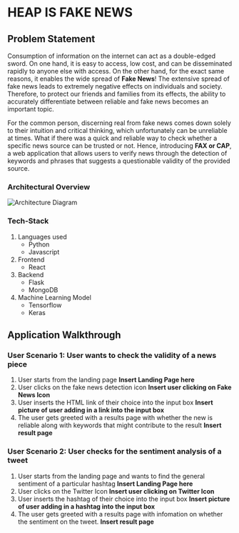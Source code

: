 # HEAP IS FAKE NEWS 

## Problem Statement 
Consumption of information on the internet can act as a double-edged sword. On one hand, it is easy to access, low cost, and can be disseminated rapidly to anyone else with access. On the other hand, for the exact same reasons, it enables the wide spread of **Fake News**! The extensive spread of fake news leads to extremely negative effects on individuals and society. Therefore, to protect our friends and families from its effects, the ability to accurately differentiate between reliable and fake news becomes an important topic. 

For the common person, discerning real from fake news comes down solely to their intuition and critical thinking, which unfortunately can be unreliable at times. What if there was a quick and reliable way to check whether a specific news source can be trusted or not. Hence, introducing **FAX or CAP**, a web application that allows users to verify news through the detection of keywords and phrases that suggests a questionable validity of the provided source. 


### Architectural Overview
![Architecture Diagram](https://github.com/zenyuong/HEAP-IS-FAKE-NEWS-/blob/0f1111a0a5db61902d2b0d8009c09e8bfd99bc24/User%20Input.jpeg)
### Tech-Stack
1. Languages used
    - Python
    - Javascript
2. Frontend
    - React
3. Backend
    - Flask
    - MongoDB
4. Machine Learning Model
    - Tensorflow
    - Keras



## Application Walkthrough

### User Scenario 1: User wants to check the validity of a news piece
1. User starts from the landing page 
**Insert Landing Page here**
2. User clicks on the fake news detection icon
**Insert user clicking on Fake News Icon**
3. User inserts the HTML link of their choice into the input box
**Insert picture of user adding in a link into the input box**
4. The user gets greeted with a results page with whether the new is reliable along with keywords that might contribute to the result
**Insert result page**

### User Scenario 2: User checks for the sentiment analysis of a tweet
1. User starts from the landing page and wants to find the general sentiment of a particular hashtag
**Insert Landing Page here**
2. User clicks on the Twitter Icon
**Insert user clicking on Twitter Icon**
3. User inserts the hashtag of their choice into the input box
**Insert picture of user adding in a hashtag into the input box**
4. The user gets greeted with a results page with infomation on whether the sentiment on the tweet.
**Insert result page**